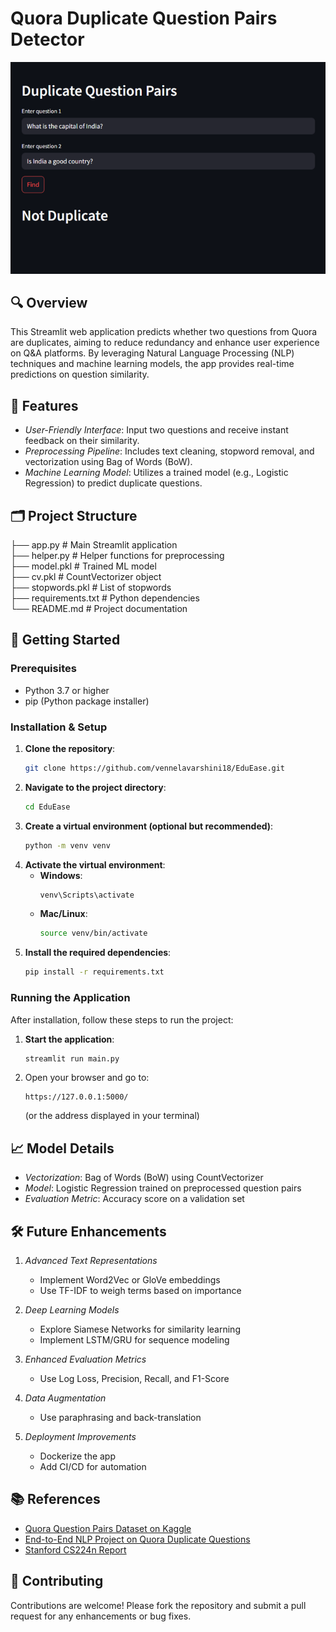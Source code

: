 # Quora Duplicate Question Pairs Detector

![Web App Image](assets/Webapp.png)

## 🔍 Overview

This Streamlit web application predicts whether two questions from Quora are duplicates, aiming to reduce redundancy and enhance user experience on Q&A platforms. By leveraging Natural Language Processing (NLP) techniques and machine learning models, the app provides real-time predictions on question similarity.

## 🧠 Features

- *User-Friendly Interface*: Input two questions and receive instant feedback on their similarity.  
- *Preprocessing Pipeline*: Includes text cleaning, stopword removal, and vectorization using Bag of Words (BoW).  
- *Machine Learning Model*: Utilizes a trained model (e.g., Logistic Regression) to predict duplicate questions.  

## 🗂 Project Structure


├── app.py                 # Main Streamlit application  
├── helper.py              # Helper functions for preprocessing  
├── model.pkl              # Trained ML model  
├── cv.pkl                 # CountVectorizer object  
├── stopwords.pkl          # List of stopwords  
├── requirements.txt       # Python dependencies  
└── README.md              # Project documentation  


## 🚀 Getting Started

### Prerequisites

- Python 3.7 or higher  
- pip (Python package installer)  

### Installation & Setup

1. **Clone the repository**:
   ```bash
   git clone https://github.com/vennelavarshini18/EduEase.git
   ```
2. **Navigate to the project directory**:
   ```bash
   cd EduEase
   ```
3. **Create a virtual environment (optional but recommended)**:
   ```bash
   python -m venv venv
   ```
4. **Activate the virtual environment**:
   - **Windows**:
     ```bash
     venv\Scripts\activate
     ```
   - **Mac/Linux**:
     ```bash
     source venv/bin/activate
     ```
5. **Install the required dependencies**:
   ```bash
   pip install -r requirements.txt
   ```

### Running the Application

After installation, follow these steps to run the project:

1. **Start the application**:
   ```bash
   streamlit run main.py
   ```
2. Open your browser and go to:
   ```
   https://127.0.0.1:5000/
   ```
   (or the address displayed in your terminal)

## 📈 Model Details

- *Vectorization*: Bag of Words (BoW) using CountVectorizer  
- *Model*: Logistic Regression trained on preprocessed question pairs  
- *Evaluation Metric*: Accuracy score on a validation set  

## 🛠 Future Enhancements

1. *Advanced Text Representations*  
   - Implement Word2Vec or GloVe embeddings  
   - Use TF-IDF to weigh terms based on importance  

2. *Deep Learning Models*  
   - Explore Siamese Networks for similarity learning  
   - Implement LSTM/GRU for sequence modeling  

3. *Enhanced Evaluation Metrics*  
   - Use Log Loss, Precision, Recall, and F1-Score  

4. *Data Augmentation*  
   - Use paraphrasing and back-translation  

5. *Deployment Improvements*  
   - Dockerize the app  
   - Add CI/CD for automation  

## 📚 References

- [Quora Question Pairs Dataset on Kaggle](https://www.kaggle.com/datasets/vennela18/quora-question-pairs-train)  
- [End-to-End NLP Project on Quora Duplicate Questions](https://www.analyticsvidhya.com/blog/2023/04/end-to-end-nlp-project-on-quora-duplicate-questions-pair-identification/)  
- [Stanford CS224n Report](https://web.stanford.edu/class/archive/cs/cs224n/cs224n.1174/reports/2759336.pdf)

## 🤝 Contributing

Contributions are welcome! Please fork the repository and submit a pull request for any enhancements or bug fixes.
